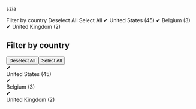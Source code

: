 szia 

Filter by country
Deselect All
Select All
✔
United States
(45)
✔
Belgium
(3)
✔
United Kingdom
(2)




<div class="_container_1jk61_1"><h2>Filter by country</h2><div class="_filterButtons_1jk61_49"><button class="_filterButton_1jk61_49">Deselect All</button><button class="_filterButton_1jk61_49">Select All</button></div><div class="_tagContainer_1wf2d_1"><div class="_row_1wf2d_45 _selected_1wf2d_85" role="button" tabindex="0"><div class="_checkbox_1wf2d_101" aria-checked="true"><span class="_checkmark_1wf2d_139">✔</span></div><div class="_label_1wf2d_93">United States <span class="_count_1wf2d_225">(45)</span></div></div><div class="_row_1wf2d_45 _selected_1wf2d_85" role="button" tabindex="0"><div class="_checkbox_1wf2d_101" aria-checked="true"><span class="_checkmark_1wf2d_139">✔</span></div><div class="_label_1wf2d_93">Belgium <span class="_count_1wf2d_225">(3)</span></div></div><div class="_row_1wf2d_45 _selected_1wf2d_85" role="button" tabindex="0"><div class="_checkbox_1wf2d_101" aria-checked="true"><span class="_checkmark_1wf2d_139">✔</span></div><div class="_label_1wf2d_93">United Kingdom <span class="_count_1wf2d_225">(2)</span></div></div></div></div>